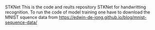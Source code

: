 STKNet
This is the code and reults repository STKNet for handwritting recognition.
To run the code of model training one have to download the MNIST squence data from https://edwin-de-jong.github.io/blog/mnist-sequence-data/
